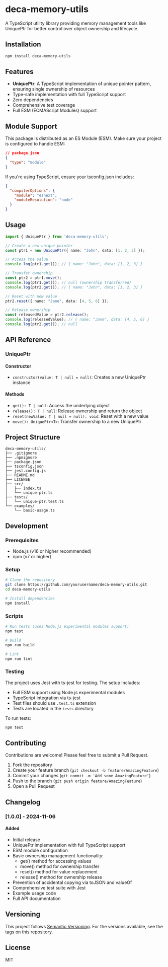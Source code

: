 # deca-memory-utils

A TypeScript utility library providing memory management tools like UniquePtr for better control over object ownership and lifecycle.

## Installation

```bash
npm install deca-memory-utils
```

## Features

- **UniquePtr**: A TypeScript implementation of unique pointer pattern, ensuring single ownership of resources
- Type-safe implementation with full TypeScript support
- Zero dependencies
- Comprehensive test coverage
- Full ESM (ECMAScript Modules) support

## Module Support

This package is distributed as an ES Module (ESM). Make sure your project is configured to handle ESM:

```json
// package.json
{
  "type": "module"
}
```

If you're using TypeScript, ensure your tsconfig.json includes:
```json
{
  "compilerOptions": {
    "module": "esnext",
    "moduleResolution": "node"
  }
}
```

## Usage

```typescript
import { UniquePtr } from 'deca-memory-utils';

// Create a new unique pointer
const ptr1 = new UniquePtr({ name: "John", data: [1, 2, 3] });

// Access the value
console.log(ptr1.get()); // { name: "John", data: [1, 2, 3] }

// Transfer ownership
const ptr2 = ptr1.move();
console.log(ptr1.get()); // null (ownership transferred)
console.log(ptr2.get()); // { name: "John", data: [1, 2, 3] }

// Reset with new value
ptr2.reset({ name: "Jane", data: [4, 5, 6] });

// Release ownership
const releasedValue = ptr2.release();
console.log(releasedValue); // { name: "Jane", data: [4, 5, 6] }
console.log(ptr2.get()); // null
```

## API Reference

### UniquePtr<T>

#### Constructor
- `constructor(value: T | null = null)`: Creates a new UniquePtr instance

#### Methods
- `get(): T | null`: Access the underlying object
- `release(): T | null`: Release ownership and return the object
- `reset(newValue: T | null = null): void`: Reset with a new value
- `move(): UniquePtr<T>`: Transfer ownership to a new UniquePtr

## Project Structure

```
deca-memory-utils/
├── .gitignore
├── .npmignore
├── package.json
├── tsconfig.json
├── jest.config.js
├── README.md
├── LICENSE
├── src/
│   ├── index.ts
│   └── unique-ptr.ts
├── tests/
│   └── unique-ptr.test.ts
└── examples/
    └── basic-usage.ts
```

## Development

### Prerequisites
- Node.js (v16 or higher recommended)
- npm (v7 or higher)

### Setup
```bash
# Clone the repository
git clone https://github.com/yourusername/deca-memory-utils.git
cd deca-memory-utils

# Install dependencies
npm install
```

### Scripts
```bash
# Run tests (uses Node.js experimental modules support)
npm test

# Build
npm run build

# Lint
npm run lint
```

### Testing
The project uses Jest with ts-jest for testing. The setup includes:
- Full ESM support using Node.js experimental modules
- TypeScript integration via ts-jest
- Test files should use `.test.ts` extension
- Tests are located in the `tests` directory

To run tests:
```bash
npm test
```

## Contributing

Contributions are welcome! Please feel free to submit a Pull Request.

1. Fork the repository
2. Create your feature branch (`git checkout -b feature/AmazingFeature`)
3. Commit your changes (`git commit -m 'Add some AmazingFeature'`)
4. Push to the branch (`git push origin feature/AmazingFeature`)
5. Open a Pull Request

## Changelog

### [1.0.0] - 2024-11-06
#### Added
- Initial release
- UniquePtr implementation with full TypeScript support
- ESM module configuration
- Basic ownership management functionality:
  - get() method for accessing values
  - move() method for ownership transfer
  - reset() method for value replacement
  - release() method for ownership release
- Prevention of accidental copying via toJSON and valueOf
- Comprehensive test suite with Jest
- Example usage code
- Full API documentation

## Versioning

This project follows [Semantic Versioning](https://semver.org/). For the versions available, see the tags on this repository.

## License

MIT
